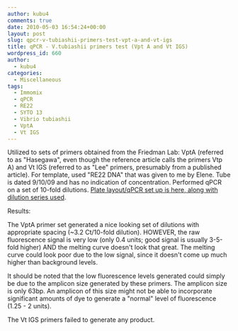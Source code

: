 ```yaml
---
author: kubu4
comments: true
date: 2010-05-03 16:54:24+00:00
layout: post
slug: qpcr-v-tubiashii-primers-test-vpt-a-and-vt-igs
title: qPCR - V.tubiashii primers test (Vpt A and Vt IGS)
wordpress_id: 660
author:
  - kubu4
categories:
  - Miscellaneous
tags:
  - Immomix
  - qPCR
  - RE22
  - SYTO 13
  - Vibrio tubiashii
  - VptA
  - Vt IGS
---
```


Utilized to sets of primers obtained from the Friedman Lab: VptA (referred to as "Hasegawa", even though the reference article calls the primers Vtp A) and Vt IGS (referred to as "Lee" primers, presumably from a published article). For template, used "RE22 DNA" that was given to me by Elene. Tube is dated 9/10/09 and has no indication of concentration. Performed qPCR on a set of 10-fold dilutions. [Plate layout/qPCR set up is here, along with dilution series used](http://eagle.fish.washington.edu/Arabidopsis/Notebook%20Workup%20Files/20100503-01.jpg).

Results:

The VptA primer set generated a nice looking set of dilutions with appropriate spacing (~3.2 Ct/10-fold dilution). HOWEVER, the raw fluorescence signal is very low (only 0.4 units; good signal is usually 3-5-fold higher) AND the melting curve doesn't look that great. The melting curve could look poor due to the low signal, since it doesn't come up much higher than background levels.

It should be noted that the low fluorescence levels generated could simply be due to the amplicon size generated by these primers. The amplicon size is only 63bp. An amplicon of this size might not be able to incorporate significant amounts of dye to generate a "normal" level of fluorescence (1.25 - 2 units).

The Vt IGS primers failed to generate any product.
